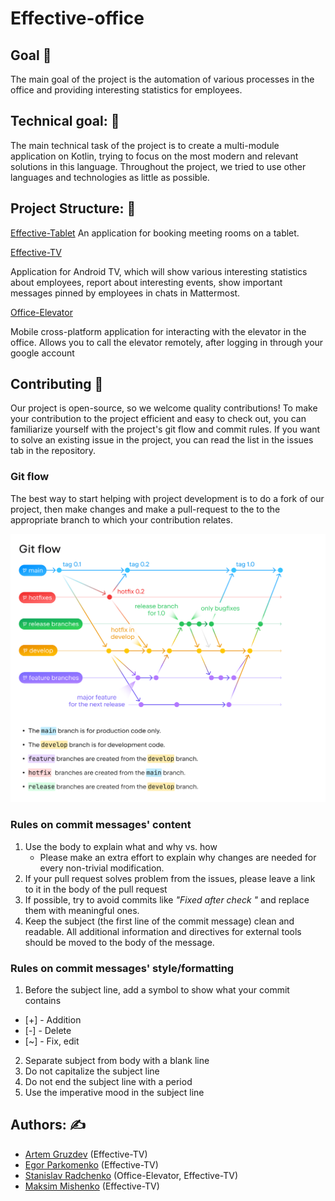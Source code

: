# Effective-office

## Goal :dart:

The main goal of the project is the automation of various processes in the office and providing
interesting statistics for employees.

## Technical goal: :wrench:

The main technical task of the project is to create a multi-module application on Kotlin,
trying to focus on the most modern and relevant solutions in this language. Throughout the project,
we tried to use other languages and
technologies as little as possible.

## Project Structure: :dizzy:

[Effective-Tablet](tabletApp/README.md)
An application for booking meeting rooms on a tablet.

[Effective-TV](tv-app/effecticeTV/README.md)

Application for Android TV, which will show various interesting statistics about
employees, report about interesting events, show important messages pinned by employees in chats in
Mattermost.

[Office-Elevator](composeApp/README.md)

Mobile cross-platform application for interacting with the elevator in the office. Allows you to
call the elevator remotely, after logging in through your google account

## Contributing :raised_hands:

Our project is open-source, so we welcome quality contributions! To make your contribution to the project efficient and easy to check out, you can familiarize yourself with the project's git flow and commit rules. If you want to solve an existing issue in the project, you can read the list in the issues tab in the repository.

### Git flow

The best way to start helping with project development is to do a fork of our project, then make changes and make a pull-request to the to the appropriate branch to which your contribution relates.

<img src="/assets/git-flow-image.png"> 

### Rules on commit messages' content

1. Use the body to explain what and why vs. how
   * Please make an extra effort to explain why changes are needed for every non-trivial modification.
2. If your pull request solves problem from the issues, please leave a link to it in the body of the pull request
3. If possible, try to avoid commits like *"Fixed after check "* and replace them with meaningful ones.
4. Keep the subject (the first line of the commit message) clean and readable. All additional information and directives for external tools 
should be moved to the body of the message.

### Rules on commit messages' style/formatting

1. Before the subject line, add a symbol to show what your commit contains
* [+] - Addition
* [-] - Delete 
* [~] - Fix, edit 
2. Separate subject from body with a blank line
3. Do not capitalize the subject line
4. Do not end the subject line with a period
5. Use the imperative mood in the subject line

## Authors: :writing_hand:

* [Artem Gruzdev](https://github.com/gull192) (Effective-TV)
* [Egor Parkomenko](https://github.com/1MPULSEONE) (Effective-TV)
* [Stanislav Radchenko](https://github.com/Radch-enko) (Office-Elevator, Effective-TV)
* [Maksim Mishenko](https://github.com/UserNameMax) (Effective-TV)
